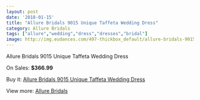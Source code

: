 ```yaml
---
layout: post
date: '2018-01-15'
title: "Allure Bridals 9015 Unique Taffeta Wedding Dress"
category: Allure Bridals
tags: ["allure","wedding","dress","dresses","bridal"]
image: http://img.eudances.com/497-thickbox_default/allure-bridals-9015-unique-taffeta-wedding-dress.jpg
---
```

Allure Bridals 9015 Unique Taffeta Wedding Dress

On Sales: **$366.99**
<a href="https://www.eudances.com/en/allure-bridals/155-allure-bridals-9015-unique-taffeta-wedding-dress.html"><amp-img layout="responsive" width="600" height="600" src="//img.eudances.com/497-thickbox_default/allure-bridals-9015-unique-taffeta-wedding-dress.jpg" alt="Allure Bridals 9015 Unique Taffeta Wedding Dress 0" /></a>
<a href="https://www.eudances.com/en/allure-bridals/155-allure-bridals-9015-unique-taffeta-wedding-dress.html"><amp-img layout="responsive" width="600" height="600" src="//img.eudances.com/499-thickbox_default/allure-bridals-9015-unique-taffeta-wedding-dress.jpg" alt="Allure Bridals 9015 Unique Taffeta Wedding Dress 1" /></a>
<a href="https://www.eudances.com/en/allure-bridals/155-allure-bridals-9015-unique-taffeta-wedding-dress.html"><amp-img layout="responsive" width="600" height="600" src="//img.eudances.com/498-thickbox_default/allure-bridals-9015-unique-taffeta-wedding-dress.jpg" alt="Allure Bridals 9015 Unique Taffeta Wedding Dress 2" /></a>

Buy it: [Allure Bridals 9015 Unique Taffeta Wedding Dress](https://www.eudances.com/en/allure-bridals/155-allure-bridals-9015-unique-taffeta-wedding-dress.html "Allure Bridals 9015 Unique Taffeta Wedding Dress")

View more: [Allure Bridals](https://www.eudances.com/en/2-allure-bridals "Allure Bridals")